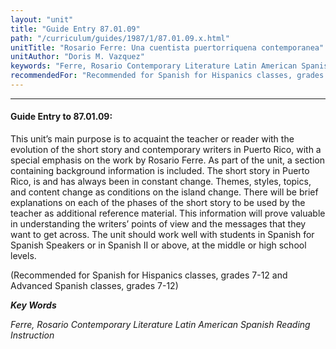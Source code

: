 ```yaml
---
layout: "unit"
title: "Guide Entry 87.01.09"
path: "/curriculum/guides/1987/1/87.01.09.x.html"
unitTitle: "Rosario Ferre: Una cuentista puertorriquena contemporanea"
unitAuthor: "Doris M. Vazquez"
keywords: "Ferre, Rosario Contemporary Literature Latin American Spanish Reading Instruction"
recommendedFor: "Recommended for Spanish for Hispanics classes, grades 7-12 and Advanced Spanish classes, grades 7-12"
---
```

<body>
<hr/>
 <h4>
  Guide Entry to 87.01.09:
 </h4>
 This unit’s main purpose is to acquaint the teacher or reader with the evolution of the short story and contemporary writers in Puerto Rico, with a special emphasis on the work by Rosario Ferre. As part of the unit, a section containing background information is included. The short story in Puerto Rico, is and has always been in constant change. Themes, styles, topics, and content change as conditions on the island change. There will be brief explanations on each of the phases of the short story to be used by the teacher as additional reference material. This information will prove valuable in understanding the writers’ points of view and the messages that they want to get across. The unit should work well with students in Spanish for Spanish Speakers or in Spanish II or above, at the middle or high school levels.
 <p>
  (Recommended for Spanish for Hispanics classes, grades 7-12 and Advanced Spanish classes, grades 7-12)
 </p>
<p>
  <b>
   <i>
    Key Words
   </i>
  </b>
  <br/>
 </p>
 <p>
  <i>
   Ferre, Rosario Contemporary Literature Latin American Spanish Reading Instruction
  </i>
 </p>

</body>